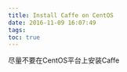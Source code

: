 ```yaml
---
title: Install Caffe on CentOS
date: 2016-11-09 16:07:49
tags:
toc: true
---
```

尽量不要在CentOS平台上安装Caffe
